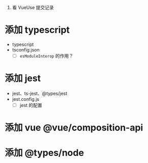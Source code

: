 1. 看 VueUse 提交记录
# 添加 typescript
- typescript
- tsconfig.json
  - [ ] `esModuleInterop` 的作用？
# 添加 jest
- jest、ts-jest、@types/jest
- jest.config.js
  - [ ] jest 的配置

# 添加 vue @vue/composition-api

# 添加 @types/node


